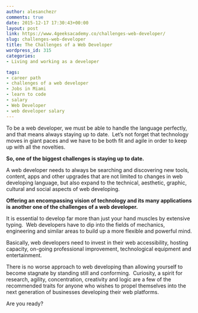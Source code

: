 ```yaml
---
author: alesanchezr
comments: true
date: 2015-12-17 17:30:43+00:00
layout: post
link: https://www.4geeksacademy.co/challenges-web-developer/
slug: challenges-web-developer
title: The Challenges of a Web Developer
wordpress_id: 315
categories:
- Living and working as a developer

tags:
- career path
- challenges of a web developer
- Jobs in Miami
- learn to code
- salary
- Web Developer
- web developer salary
---
```


To be a web developer, we must be able to handle the language perfectly, and that means always staying up to date.  Let’s not forget that technology moves in giant paces and we have to be both fit and agile in order to keep up with all the novelties.

**So, one of the biggest challenges is staying up to date.**

A web developer needs to always be searching and discovering new tools, content, apps and other upgrades that are not limited to changes in web developing language, but also expand to the technical, aesthetic, graphic, cultural and social aspects of web developing.

**Offering an encompassing vision of technology and its many applications is another one of the challenges of a web developer.**

It is essential to develop far more than just your hand muscles by extensive typing.  Web developers have to dip into the fields of mechanics, engineering and similar areas to build up a more flexible and powerful mind.

Basically, web developers need to invest in their web accessibility, hosting capacity, on-going professional improvement, technological equipment and entertainment.

There is no worse approach to web developing than allowing yourself to become stagnate by standing still and conforming.  Curiosity, a spirit for research, agility, concentration, creativity and logic are a few of the recommended traits for anyone who wishes to propel themselves into the next generation of businesses developing their web platforms.

Are you ready?
